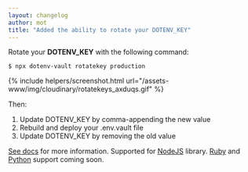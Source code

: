 ```yaml
---
layout: changelog
author: mot
title: "Added the ability to rotate your DOTENV_KEY"
---
```


Rotate your <strong>DOTENV_KEY</strong> with the following command:

```
$ npx dotenv-vault rotatekey production
```

{% include helpers/screenshot.html url="/assets-www/img/cloudinary/rotatekeys_axduqs.gif" %}

Then:

1. Update DOTENV_KEY by comma-appending the new value
2. Rebuild and deploy your .env.vault file
3. Update DOTENV_KEY by removing the old value

[See docs](/docs/dotenv-vault/rotatekey) for more information. Supported for [NodeJS](https://github.com/dotenv-org/dotenv-vault-core) library. [Ruby](https://github.com/dotenv-org/dotenv-vault-ruby) and [Python](https://github.com/dotenv-org/dotenv-vault-python) support coming soon.
